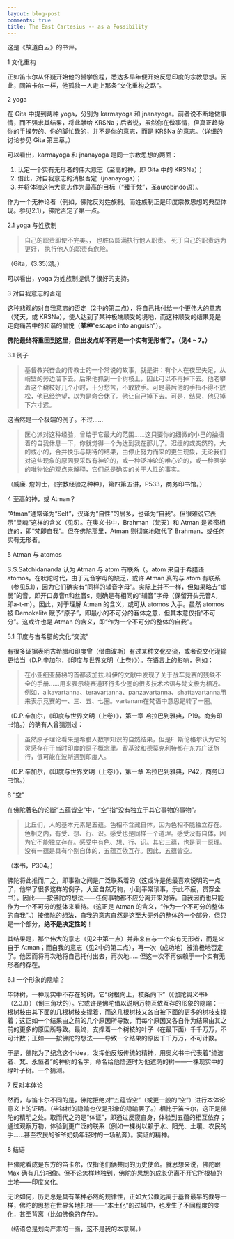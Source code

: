 ```yaml
---
layout: blog-post
comments: true
title: The East Cartesius -- as a Possibility
---
```


这是《故道白云》的书评。

1 文化重构

正如笛卡尔从怀疑开始他的哲学旅程，悉达多早年便开始反思印度的宗教思想。因此，同笛卡尔一样，他孤独一人走上那条“文化重构之路”。

2 yoga

在 Gita 中提到两种 yoga，分别为 karmayoga 和 jnanayoga。前者说不断地做事情，而不强求其结果，将此献给 KRSNa；后者说，虽然你在做事情，但真正趋势你的手操劳的、你的脚忙碌的，并不是你的意志，而是 KRSNa 的意志。（详细的讨论参见 Gita 第三章。）

可以看出，karmayoga 和 jnanayoga 是同一宗教思想的两面：
1. 认定一个实有无形者的伟大意志（至高的神，即 Gita 中的 KRSNa）；
2. 借此，对自我意志的消极否定（jnanayoga）；
3. 并将体验这伟大意志作为最高的目标（“臻于梵”，圣aurobindo语）。

作为一个无神论者（例如，佛陀反对姓族制。而姓族制正是印度宗教思想的典型体现。参见2.1），佛陀否定了第一点。

2.1 yoga 与姓族制

> 自己的职责即使不完美。，
> 也胜似圆满执行他人职责。
> 死于自己的职责远为更好，
> 执行他人的职责有危险。

（Gita，(3.35)颂。）

可以看出，yoga 为姓族制提供了很好的支持。

3 对自我意志的否定

这种悲观的对自我意志的否定（2中的第二点），将自己托付给一个更伟大的意志（梵天，或 KRSNa），使人达到了某种极端顺受的境地，而这种顺受的结果竟是走向痛苦中的和谐的愉悦（**某种**“escape into anguish”）。

**佛陀最终将重回到这里，但出发点却不再是一个实有无形者了。（见4 ~ 7。）**

3.1 例子

> 基督教兴奋会的传教士的一个常说的故事，就是讲：有个人在夜里失足，从峭壁的旁边溜下去。后来他抓到一个树枝上，因此可以不再掉下去。他老攀着这个树枝好几个小时，十分愁苦，不敢放手。可是最后他的手指不得不放松，他已经绝望，以为是命合休了。他让自己掉下去。可是，结果，他只掉下六寸远。

这当然是一个极端的例子。不过......

> 医心派对这种经验，曾给于它最大的范围......这只要你的细微的小己的抽搐着的自我休息一下，你就觉得一个为达到我在那儿了。迟缓的或突然的，大的或小的，合并快乐与期待的结果，由停止努力而来的更生现象，无论我们对这些现象的原因要采取有神论的，或一种泛神论的唯心论的，或一种医学的唯物论的观点来解释，它们总是确实的关于人性的事实。

（威廉. 詹姆士，《宗教经验之种种》，第四第五讲，P533，商务印书馆。）

4 至高的神，或 Atman？

“Atman”通常译为“Self”，汉译为“自性”的居多，也译为“自我”。但很难说它表示“灵魂”这样的含义（见5）。在奥义书中，Brahman（梵天）和 Atman 是紧密相连的，即“梵即自我”。但在佛陀那里，Atman 则彻底地取代了 Brahman，或任何实有无形者。

5 Atman 与 atomos

S.S.Satchidananda 认为 Atman 与 atom 有联系（。atom 来自于希腊语 atomos。在吠陀时代，由于元音字母的缺乏，或许 Atman 真的与 atom 有联系（参见5.1），因为它们确实有“同样的辅音字母”。实际上并不一样，但如果略去“虚弱”的音，即开口鼻音n和丝音s，则确是有相同的“辅音”字母（保留开头元音A，即a-t-m）。因此，对于理解 Atman 的含义，或可从 atomos 入手。虽然 atomos 被 Demokelite 赋予“原子”，即最小的不可分的客体之意，但其本意仅指“不可分”。这或许也是 Atman 的含义，即“作为一个不可分的整体的自我”。

5.1 印度与古希腊的文化“交流”

有很多证据表明古希腊和印度曾（借由波斯）有过某种文化交流，或者说文化灌输更恰当（D.P.辛加尔，《印度与世界文明（上卷）》）。在语言上的影响，例如：

> 在小亚细亚赫梯的首都波加兹.科伊的文献中发现了关于战车竞赛的残缺不全的手册……用来表示绕赛道环行多少圈的很多技术术语与梵文极为相近。例如，aikavartanna、teravartanna、panzavartanna、shattavartanna用来表示竞赛的一、三、五、七圈。vartanam在梵语中意思是转了一圈。

（D.P.辛加尔，《印度与世界文明（上卷）》，第一章 哈拉巴到雅典，P19。商务印书馆。）的确有人曾猜测过：

> 虽然原子理论看来是希腊人数字知识的自然结果，但是F. 斯伦格尔认为它的灵感存在于当时印度的原子概念里。留基波和德莫克利特都在东方广泛旅行，很可能在波斯遇到印度人。

（D.P.辛加尔，《印度与世界文明（上卷）》，第一章 哈拉巴到雅典，P42，商务印书馆。）

6 “空”

在佛陀著名的论断“五蕴皆空”中，“空”指“没有独立于其它事物的事物”。

> 比丘们，人的基本元素是五蕴。色相不含藏自体，因为色相不能独立存在。色相之内，有受、想、行、识。感受也是同样一个道理。感受没有自体，因为它不能独立存在。感受中有色、想、行、识。其它三蕴，也是同一原理。没有一蕴是具有个别自体的，五蕴互依互存。因此，五蕴皆空。

（本书，P304。）

佛陀将此推而广之，即事物之间是广泛联系着的（这或许是他最喜欢说明的一点了，他举了很多这样的例子，大至自然万物，小到平常琐事，乐此不疲，贯穿全书）。因此——按佛陀的想法——任何事物都不应分离开来对待。自我因而也只能作为一个不可分的整体来看待。（这正是 Atman 的含义，“作为一个不可分的整体的自我”。）按佛陀的想法，自我的意志自然是这至大无外的整体的一个部分，但只是一个部分，**绝不是决定性的**！

其结果是，那个伟大的意志（见2中第一点）并非来自与一个实有无形者，而是来自于 Atman；而自我的意志（见2中的第二点），再一次（成功地）被消极地否定了。他因而将再次地将自己托付出去，再次地......但这一次不再依赖于一个实有无形者的存在。

6.1 一个形象的隐喻？

毕钵树，一种现实中不存在的树，它“树根向上，枝条向下”（《伽陀奥义书》（2.3.1））（倒三角状的）。它或许是佛陀借以说明万物互依互存的形象的隐喻：一根树枝由其下面的几根树枝支撑着，而这几根树枝又各自被下面的更多的树枝支撑着；这正如一个结果由之前的几个原因所导致，而每个原因又各自作为结果由其之前的更多的原因所导致。最终，支撑着一个树枝的叶子（在最下面）千千万万，不可计数；正如——按佛陀的想法——导致一个结果的原因千千万万，不可计数。

于是，佛陀为了纪念这个idea，发挥他反叛传统的精神，用奥义书中代表着“纯洁者、梵、永恒者”的神树的名字，命名给他悟道时为他遮荫的树——一棵现实中的绿叶子树。一个猜测。

7 反对本体论

然而，与笛卡尔不同的是，佛陀拒绝对“五蕴皆空”（或更一般的“空”）进行本体论意义上的证明。（毕钵树的隐喻也仅是形象的隐喻罢了。）相比于笛卡尔，这正是佛陀的精明之处。取而代之的是“体证”，即通过反窥自身，体验到五蕴的相互依存；通过观察万物，体验到更广泛的联系（例如一棵树以赖于水、阳光、土壤、农民的手......甚至农民的爷爷奶奶年轻时的一场私奔）。实证的精神。

8 结语

把佛陀看成是东方的笛卡尔，仅指他们俩共同的历史使命。就思想来说，佛陀跟 Max 确有几分相像。但不论怎样地独到，佛陀的思想的成长仍离不开它所根植的土地——印度文化。

无论如何，历史总是具有某种必然的规律性，正如大公教远离于基督最早的教导一样，佛陀的思想在世界各地扎根——“本土化”的过城中，也发生了不同程度的变化，甚至背离（比如佛像的存在）。

（结语总是划向严肃的一面，这不是我的本意啊。）
